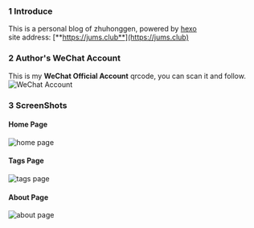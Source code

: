 ### 1 Introduce
This is a personal blog of zhuhonggen, powered by [hexo](https://hexo.io/zh-cn/)   
site address: [**https://jums.club**](https://jums.club)      

### 2 Author's WeChat Account
This is my **WeChat Official Account** qrcode, you can scan it and follow.   
![WeChat Account](https://jums.club/images/wechataccount.jpg)


### 3 ScreenShots
#### Home Page
![home page](https://jums.club/images/article/20191125224701.png)

#### Tags Page
![tags page](https://jums.club/images/article/20191125224800.png)

#### About Page
![about page](https://jums.club/images/article/20191125224901.png)


